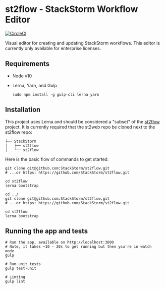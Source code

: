 # st2flow - StackStorm Workflow Editor

[![CircleCI](https://circleci.com/gh/StackStorm/st2flow.svg?style=shield&circle-token=ab4b62655342fb8d0f1abbb7c5ec3e92425a71b8)](https://circleci.com/gh/StackStorm/st2flow)

Visual editor for creating and updating StackStorm workflows. This editor is currently only available for enterprise licenses.

## Requirements

- Node v10
- Lerna, Yarn, and Gulp
    
    ```
    sudo npm install -g gulp-cli lerna yarn
    ```

## Installation

This project uses Lerna and should be considered a "subset" of the [st2flow](https://github.com/StackStorm/st2web) project. It is currently required that the st2web repo be cloned next to the st2flow repo:

```
├── StackStorm
|   ├── st2flow
|   └── st2flow
```

Here is the basic flow of commands to get started:

```
git clone git@github.com:StackStorm/st2flow.git
# ...or https: https://github.com/StackStorm/st2flow.git

cd st2flow
lerna bootstrap

cd ../
git clone git@github.com:StackStorm/st2flow.git
# ...or https: https://github.com/StackStorm/st2flow.git

cd st2flow
lerna bootstrap
```

## Running the app and tests

```
# Run the app, available on http://localhost:3000
# Note, it takes ~10 - 20s to get running but then you're in watch mode
gulp

# Run unit tests
gulp test-unit

# Linting
gulp lint
```
